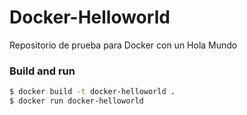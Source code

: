 # Docker-Helloworld
Repositorio de prueba para Docker con un Hola Mundo

### Build and run

```sh
$ docker build -t docker-helloworld .
$ docker run docker-helloworld
```
